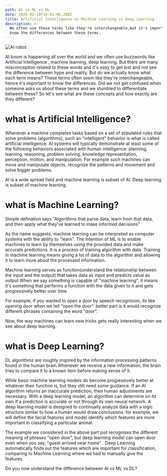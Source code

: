 ```yaml
---
path: AI vs ML vs DL
date: 2020-02-10T16:01:06.208Z
title: Artificial Intelligence vs Machine Learning vs Deep Learning
description: >-
  We often use these terms like they're interchangeable,but it's important to
  know the differences between these terms.
---
```

![AI robot](/assets/robot-507811_1280.jpg "ai robot")

AI boom is happening all over the world and we often use buzzwords like Artificial Intelligence , machine learning, deep learning. But there are many misconception related to these words and it's easy to get lost and not see the difference between hype and reality. But do we actually know what each term means? These terms often seem like they're interchangeable, hence it's important to know the differences. Did we not get confused when someone asks us about these terms and we stumbled to differentiate between these? So let's see what are these concepts and how exactly are they different?

# what is Artificial Intelligence?

Whenever a machine completes tasks based on a set of stipulated rules that solve problems (algorithms), such an "intelligent" behavior is what is called artificial intelligence. AI systems will typically demonstrate at least some of the following behaviors associated with human intelligence: planning, learning, reasoning, problem solving, knowledge representation, perception, motion, and manipulation. For example such machines can move and manipulate objects, recognize the patterns and movement and solve bigger problems.

AI is a wide spread field and machine learning is subset of AI. Deep learning is subset of machine learning.



# what is Machine Learning?

Simple defination says "Algorithms that parse data, learn from that data, and then apply what they've learned to make informed decisions"

As the name suggests, machine learning can be interpreted as computer systems with the ability to "learn". The intention of ML is to enable machines to learn by themselves using the provided data and make accurate predictions. It is a process of training algorithm with data. Training in machine learning means giving a lot of data to the algorithm and allowing it to learn more about the processed information.

Machine learning serves as function(understand the relationship between the input and the output) that takes data as input and predicts value as output.When we say something is capable of "machine learning", it means it's something that performs a function with the data given to it and gets progressively better over time. 

For example, if you wanted to open a door by speech recognision, its like opening door when we tell "open the door". better part is it would recognize different phrases containing the word "door". 

Now, the way machines can learn new tricks gets really interesting when we see about deep learning.



# what is Deep Learning?

DL algorithms are roughly inspired by the information processing patterns found in the human brain.Whenever we receive a new information, the brain tries to compare it to a known item before making sense of it . 

While basic machine learning models do become progressively better at whatever their function is, but they still need some guidance. If an AI algorithm returns an inaccurate prediction, then human adjustments are necessary. With a deep learning model, an algorithm can determine on its own if a prediction is accurate or not through its own neural network. A deep learning model is designed to continually analyze data with a logic structure similar to how a human would draw conclusions. for example, we will define the facial features and model identify which features are more important in classifying a particular animal. 

The example we considered in the above part just recognises the different meaning of phrases "open door", but deep learning model can open door even when you say, "guest arrived near home" . Deep Learning automatically finds out the features which are important for classification, comparing to Machine Learning where we had to manually give the features.

Do you now understand the difference between AI vs ML vs DL?
